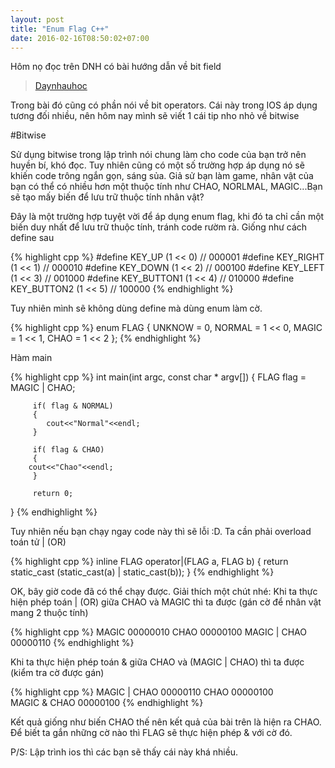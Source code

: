 ```yaml
---
layout: post
title: "Enum Flag C++"
date: 2016-02-16T08:50:02+07:00
---
```

Hôm nọ đọc trên DNH có bài hướng dẫn về bit field

> [Daynhauhoc](http://www.wikiwand.com/en/Bit_field)

Trong bài đó cũng có phần nói về bit operators. Cái này trong IOS áp dụng tương đối nhiều, nên hôm nay mình sẽ viết 1 cái tip nho nhỏ về bitwise

#Bitwise

Sử dụng bitwise trong lập trình nói chung làm cho code của bạn trở nên huyền bí, khó đọc. Tuy nhiên cũng có một số trường hợp áp dụng nó sẽ khiến code trông ngắn gọn, sáng sủa. Giả sử bạn làm game, nhân vật của bạn có thể có nhiều hơn một thuộc tính như CHAO, NORLMAL, MAGIC...Bạn sẽ tạo mấy biến để lưu trữ thuộc tính nhân vật?

Đây là một trường hợp tuyệt vời để áp dụng enum flag, khi đó ta chỉ cần một biến duy nhất để lưu trữ thuộc tính, tránh code rườm rà.
Giống như cách define sau

{% highlight cpp %} 
#define KEY_UP       (1 << 0)  // 000001
#define KEY_RIGHT    (1 << 1)  // 000010
#define KEY_DOWN     (1 << 2)  // 000100
#define KEY_LEFT     (1 << 3)  // 001000
#define KEY_BUTTON1  (1 << 4)  // 010000
#define KEY_BUTTON2  (1 << 5)  // 100000
{% endhighlight %} 

Tuy nhiên mình sẽ không dùng define mà dùng enum làm cờ.

{% highlight cpp %} 
enum FLAG
{
         UNKNOW    = 0, 
         NORMAL    = 1 << 0,
         MAGIC     = 1 << 1,
         CHAO      = 1 << 2
};
{% endhighlight %} 

Hàm main

{% highlight cpp %}
int main(int argc, const char * argv[])
{
         FLAG flag = MAGIC | CHAO;
   
         if( flag & NORMAL)
         {
         	cout<<"Normal"<<endl;
         }   
   
         if( flag & CHAO)
         {
   		cout<<"Chao"<<endl;      	
         }
   
         return 0;
}
{% endhighlight %}

Tuy nhiên nếu bạn chạy ngay code này thì sẽ lỗi :D. Ta cần phải overload toán tử | (OR)

{% highlight cpp %}
inline FLAG operator|(FLAG a, FLAG b)
{
    return static_cast<FLAG> (static_cast<int>(a) | static_cast<int>(b));
}
{% endhighlight %}

OK, bây giờ code đã có thể chạy được. Giải thích một chút nhé:
Khi ta thực hiện phép toán | (OR) giữa CHAO và MAGIC thì ta được (gán cờ để nhân vật mang 2 thuộc tính)

{% highlight cpp %}
MAGIC             00000010 
CHAO              00000100 
MAGIC | CHAO      00000110
{% endhighlight %} 

Khi ta thực hiện phép toán & giữa CHAO và (MAGIC | CHAO) thì ta được (kiểm tra cờ được gán)

{% highlight cpp %}
MAGIC | CHAO      00000110 
CHAO              00000100   
MAGIC & CHAO      00000100
{% endhighlight %} 

Kết quả giống như biến CHAO thế nên kết quả của bài trên là hiện ra CHAO.
Để biết ta gắn những cờ nào thì FLAG sẽ thực hiện phép & với cờ đó.

P/S: Lập trình ios thì các bạn sẽ thấy cái này khá nhiều.
